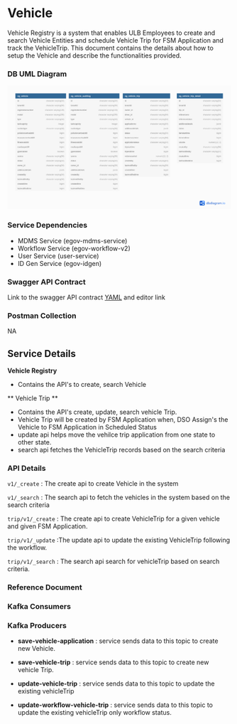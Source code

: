 # Vehicle

Vehicle Registry is a system that enables ULB Employees to create and search Vehicle Entities and schedule Vehicle Trip for FSM Application and track the VehicleTrip. This document contains the details about how to setup the Vehicle and describe the functionalities provided.

### DB UML Diagram

![plot](./vehicle.png)

### Service Dependencies


- MDMS Service (egov-mdms-service)
- Workflow Service (egov-workflow-v2)
- User Service (user-service)
- ID Gen Service (egov-idgen)


### Swagger API Contract

Link to the swagger API contract [YAML](https://editor.swagger.io/?url=https://raw.githubusercontent.com/upyog/UPYOG/master/municipal-services/docs/fsm/Vehicle_Registry_Contract.yaml#!/) and editor link


### Postman Collection

NA

## Service Details

**Vehicle Registry**

- Contains the API's to create,  search Vehicle

** Vehicle Trip **

- Contains the API's create, update, search vehicle Trip.
- Vehicle Trip will be created by FSM Application when, DSO Assign's the Vehicle to FSM Application in Scheduled Status
- update api helps move the vehilce trip application from one state to other state.
- search api fetches the VehicleTrip records based on the search criteria


### API Details

`v1/_create` 		    : The create api to create Vehicle in the system

`v1/_search`		    : The search api to fetch the vehicles in the system based on the search criteria

`trip/v1/_create`   : The create api to create VehicleTrip for a given vehicle and given FSM Application.

`trip/v1/_update`   :The update api to update the existing VehicleTrip following the workflow.

`trip/v1/_search`   : The search api search for vehicleTrip based on search criteria.


### Reference Document


### Kafka Consumers


### Kafka Producers


- **save-vehicle-application** 			: service sends data to this topic to create new Vehicle.

- **save-vehicle-trip** 				    : service sends data to this topic to create new vehicle Trip.

- **update-vehicle-trip** 				  : service sends data to this topic to update the existing vehicleTrip

- **update-workflow-vehicle-trip** 	: service sends data to this topic to update the existing vehicleTrip only workflow status.

